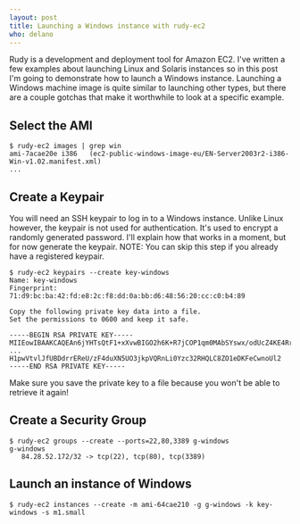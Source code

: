 ```yaml
---
layout: post
title: Launching a Windows instance with rudy-ec2
who: delano
---
```


Rudy is a development and deployment tool for Amazon EC2. I've written a few examples about launching Linux and Solaris instances so in this post I'm going to demonstrate how to launch a Windows instance. Launching a Windows machine image is quite similar to launching other types, but there are a couple gotchas that make it worthwhile to look at a specific example. 

## Select the AMI

    $ rudy-ec2 images | grep win
    ami-7acae20e i386   (ec2-public-windows-image-eu/EN-Server2003r2-i386-Win-v1.02.manifest.xml)
    ...

## Create a Keypair

You will need an SSH keypair to log in to a Windows instance. Unlike Linux however, the keypair is not used for authentication. It's used to encrypt a randomly generated password. I'll explain how that works in a moment, but for now generate the keypair. NOTE: You can skip this step if you already have a registered keypair. 

    $ rudy-ec2 keypairs --create key-windows
    Name: key-windows
    Fingerprint: 71:d9:bc:ba:42:fd:e8:2c:f8:dd:0a:bb:d6:48:56:20:cc:c0:b4:89
    
    Copy the following private key data into a file.
    Set the permissions to 0600 and keep it safe.
    
    -----BEGIN RSA PRIVATE KEY-----
    MIIEowIBAAKCAQEAn6jYHTsQtF1+xXvwBIGO2h6K+R7jCOP1qm0MAbSYswx/odUcZ4KE4RrAbDrZ
    ...
    H1pwVtvlJfUBDdrrEReU/zF4duXN5UO3jkpVQRnLi0Yzc32RHQLC8ZO1eDKFeCwnoUl2
    -----END RSA PRIVATE KEY-----
    

Make sure you save the private key to a file because you won't be able to retrieve it again! 

## Create a Security Group

    $ rudy-ec2 groups --create --ports=22,80,3389 g-windows
    g-windows 
       84.28.52.172/32 -> tcp(22), tcp(80), tcp(3389)


## Launch an instance of Windows
    $ rudy-ec2 instances --create -m ami-64cae210 -g g-windows -k key-windows -s m1.small



